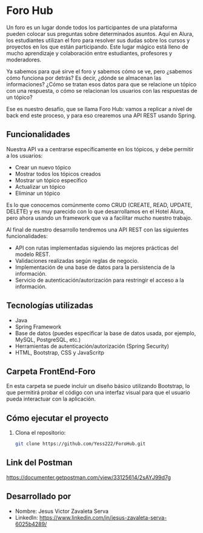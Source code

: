 # Foro Hub

Un foro es un lugar donde todos los participantes de una plataforma pueden colocar sus preguntas sobre determinados asuntos. Aquí en Alura, los estudiantes utilizan el foro para resolver sus dudas sobre los cursos y proyectos en los que están participando. Este lugar mágico está lleno de mucho aprendizaje y colaboración entre estudiantes, profesores y moderadores.

Ya sabemos para qué sirve el foro y sabemos cómo se ve, pero ¿sabemos cómo funciona por detrás? Es decir, ¿dónde se almacenan las informaciones? ¿Cómo se tratan esos datos para que se relacione un tópico con una respuesta, o cómo se relacionan los usuarios con las respuestas de un tópico?

Ese es nuestro desafío, que se llama Foro Hub: vamos a replicar a nivel de back end este proceso, y para eso crearemos una API REST usando Spring.

## Funcionalidades

Nuestra API va a centrarse específicamente en los tópicos, y debe permitir a los usuarios:

- Crear un nuevo tópico
- Mostrar todos los tópicos creados
- Mostrar un tópico específico
- Actualizar un tópico
- Eliminar un tópico

Es lo que conocemos comúnmente como CRUD (CREATE, READ, UPDATE, DELETE) y es muy parecido con lo que desarrollamos en el Hotel Alura, pero ahora usando un framework que va a facilitar mucho nuestro trabajo.

Al final de nuestro desarrollo tendremos una API REST con las siguientes funcionalidades:

- API con rutas implementadas siguiendo las mejores prácticas del modelo REST.
- Validaciones realizadas según reglas de negocio.
- Implementación de una base de datos para la persistencia de la información.
- Servicio de autenticación/autorización para restringir el acceso a la información.

## Tecnologías utilizadas

- Java
- Spring Framework
- Base de datos (puedes especificar la base de datos usada, por ejemplo, MySQL, PostgreSQL, etc.)
- Herramientas de autenticación/autorización (Spring Security)
- HTML, Bootstrap, CSS y JavaScritp

## Carpeta FrontEnd-Foro
En esta carpeta se puede incluir un diseño básico utilizando Bootstrap, lo que permitirá probar el código con una interfaz visual para que el usuario pueda interactuar con la aplicación.

## Cómo ejecutar el proyecto

1. Clona el repositorio:
   ```bash
   git clone https://github.com/Yess222/ForoHub.git

## Link del Postman
https://documenter.getpostman.com/view/33125614/2sAYJ99d7g

## Desarrollado por
* Nombre: Jesus Victor Zavaleta Serva
* LinkedIn: https://www.linkedin.com/in/jesus-zavaleta-serva-6025b4289/
